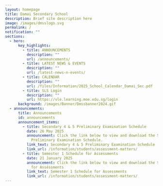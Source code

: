 ```yaml
---
layout: homepage
title: Damai Secondary School
description: Brief site description here
image: /images/dmsslogo.svg
permalink: /
notification: ""
sections:
  - hero:
      key_highlights:
        - title: ANNOUNCEMENTS
          description: ""
          url: /announcements/
        - title: LATEST NEWS & EVENTS
          description: ""
          url: /latest-news-n-events/
        - title: CALENDAR
          description: ""
          url: /files/Information/2025_School_Calendar_Damai_Sec.pdf
        - title: SLS Login
          description: ""
          url: https://vle.learning.moe.edu.sg/login
      background: /images/Banner/Dmssbanner2024.gif
  - announcements:
      title: Announcements
      id: announcements
      announcement_items:
        - title: Secondary 4 & 5 Preliminary Examination Schedule
          date: 26 May 2025
          announcement: Click the link below to view and download the Secondary 4 & 5
            Preliminary Examination Schedule.
          link_text: Secondary 4 & 5 Preliminary Examination Schedule
          link_url: /information/students/assessment-matters/
        - title: Semester 1 Schedule for Assessments
          date: 21 January 2025
          announcement: Click the link below to view and download the Semester 1 Schedule
            for Assessments
          link_text: Semester 1 Schedule for Assessments
          link_url: /information/students/assessment-matters/
---
```

